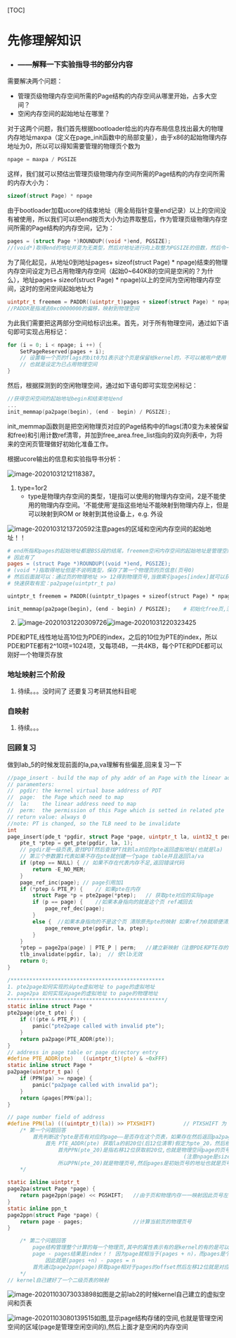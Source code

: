 [TOC]



# 先修理解知识

+   ### ——解释一下实验指导书的部分内容

需要解决两个问题：

-   管理页级物理内存空间所需的Page结构的内存空间从哪里开始，占多大空间？
-   空闲内存空间的起始地址在哪里？

对于这两个问题，我们首先根据bootloader给出的内存布局信息找出最大的物理内存地址maxpa（定义在page_init函数中的局部变量），由于x86的起始物理内存地址为0，所以可以得知需要管理的物理页个数为

```c
npage = maxpa / PGSIZE
```

这样，我们就可以预估出管理页级物理内存空间所需的Page结构的内存空间所需的内存大小为：

```c
sizeof(struct Page) * npage
```

由于bootloader加载ucore的结束地址（用全局指针变量end记录）以上的空间没有被使用，所以我们可以把end按页大小为边界取整后，作为管理页级物理内存空间所需的Page结构的内存空间，记为：

```c
pages = (struct Page *)ROUNDUP((void *)end, PGSIZE);
//(void*)取得end的地址并变为无类型，然后对地址进行向上取整为PGSIZE的倍数，然后令一个struct Page的指针指向这个地址
```

为了简化起见，从地址0到地址pages+ sizeof(struct Page) * npage)结束的物理内存空间设定为已占用物理内存空间（起始0~640KB的空间是空闲的？为什么），地址pages+ sizeof(struct Page) * npage)以上的空间为空闲物理内存空间，这时的空闲空间起始地址为

```c
uintptr_t freemem = PADDR((uintptr_t)pages + sizeof(struct Page) * npage);
//PADDR是指减去0xc0000000的偏移，映射到物理空间
```

为此我们需要把这两部分空间给标识出来。首先，对于所有物理空间，通过如下语句即可实现占用标记：

```c
for (i = 0; i < npage; i ++) {
	SetPageReserved(pages + i);		
    // 设置每一个页的flags的bit0为1表示这个页是保留给kernel的，不可以被用户使用
    // 也就是设定为已占用物理空间
}
```

然后，根据探测到的空闲物理空间，通过如下语句即可实现空闲标记：

```c
//获得空闲空间的起始地址begin和结束地址end
...
init_memmap(pa2page(begin), (end - begin) / PGSIZE);
```

init_memmap函数则是把空闲物理页对应的Page结构中的flags(清0变为未被保留和free)和引用计数ref清零，并加到free_area.free_list指向的双向列表中，为将来的空闲页管理做好初始化准备工作。



根据ucore输出的信息和实验指导书分析：

![image-20201031212118387](start_before.assets/image-20201031212118387.png)。

1.  type=1or2
    +   type是物理内存空间的类型，1是指可以使用的物理内存空间，2是不能使用的物理内存空间。'不能使用'是指这些地址不能映射到物理内存上，但是可以映射到ROM or 映射到其他设备上，e.g. 外设

![image-20201031213720592](start_before.assets/image-20201031213720592.png)注意pages的区域和空闲内存空间的起始地址！！

```makefile
# end所指和pages的起始地址都是BSS段的结尾，freemem空闲内存空间的起始地址是管理空闲空间区域的结尾，free页的范围是freemem→实际物理内存空间结束地址
# 因此有了
pages = (struct Page *)ROUNDUP((void *)end, PGSIZE);    
# (void *)指取得地址但是不说明类型，保存了第一个物理页的页信息(页号0)
# 然后后面就可以：通过页的物理地址 >> 12得到物理页号,当做索引pages[index]就可以获得这个页的信息
# 快速获取有宏：pa2page(uintptr_t pa)

uintptr_t freemem = PADDR((uintptr_t)pages + sizeof(struct Page) * npage);

init_memmap(pa2page(begin), (end - begin) / PGSIZE);	# 初始化free页,注意此end非彼end

```

2.  ![image-20201031220309726](start_before.assets/image-20201031220309726.png)![image-20201031220323425](start_before.assets/image-20201031220323425.png)

PDE和PTE,线性地址高10位为PDE的index，之后的10位为PTE的index，所以PDE和PTE都有2^10项=1024项，又每项4B，一共4KB，每个PTE和PDE都可以刚好一个物理页存放

### **地址映射三个阶段**

1.  待续。。。没时间了 还要复习考研其他科目呢

### **自映射**

1.  待续。。。

### **回顾复习**

做到lab_5的时候发现前面的la,pa,va理解有些偏差,回来复习一下

```c
//page_insert - build the map of phy addr of an Page with the linear addr la
// paramemters:
//  pgdir: the kernel virtual base address of PDT
//  page:  the Page which need to map
//  la:    the linear address need to map
//  perm:  the permission of this Page which is setted in related pte
// return value: always 0
//note: PT is changed, so the TLB need to be invalidate 
int
page_insert(pde_t *pgdir, struct Page *page, uintptr_t la, uint32_t perm) {
    pte_t *ptep = get_pte(pgdir, la, 1);	
    // pgdir是一级页表,查找PDT然后查找PT找到la对应的pte返回虚拟地址(也就是la)
    // 第三个参数置1代表如果不存在pte就创建一个page table并且返回la/va
    if (ptep == NULL) {	// 如果不存在代表内存不足,返回错误代码
        return -E_NO_MEM;
    }
    page_ref_inc(page);	// page引用加1
    if (*ptep & PTE_P) {	// 如果pte在内存
        struct Page *p = pte2page(*ptep);	// 获取pte对应的实际page
        if (p == page) {	//如果本身指向的就是这个页 ref减回去
            page_ref_dec(page);
        }
        else {	//如果本身指向的不是这个页 清除原先pte的映射 如果ref为0就顺便清除对应的物理page
            page_remove_pte(pgdir, la, ptep);
        }
    }
    *ptep = page2pa(page) | PTE_P | perm;	//建立新映射（注意PDE和PTE存的都是物理地址！！！！）
    tlb_invalidate(pgdir, la);	// 使tlb无效
    return 0;
}

/*************************************************
1. pte2page如何实现的从pte虚拟地址 to page的虚拟地址
2. page2pa 如何实现从page的虚拟地址 to page的物理地址
**************************************************/
static inline struct Page *
pte2page(pte_t pte) {
    if (!(pte & PTE_P)) {
        panic("pte2page called with invalid pte");
    }
    return pa2page(PTE_ADDR(pte));
}
// address in page table or page directory entry
#define PTE_ADDR(pte)   ((uintptr_t)(pte) & ~0xFFF)
static inline struct Page *
pa2page(uintptr_t pa) {
    if (PPN(pa) >= npage) {
        panic("pa2page called with invalid pa");
    }
    return &pages[PPN(pa)];
}

// page number field of address
#define PPN(la) (((uintptr_t)(la)) >> PTXSHIFT)			// PTXSHIFT 为 12
	/* 第一个问题回答	
		首先判断这个pte是否有对应的page——是否存在这个页表，如果存在然后返回pa2page(PTE_ADDR(pte))
			首先 PTE_ADDR(pte) 获取la的前20位(后12位清零)假定为pte_20，然后根据这个值调用pa2page(pte_20)
				首先PPN(pte_20)是指右移12位获取前20位,也就是物理空间page的页号,判断是否 >= npage
														(注意npage是size,等于的时候就代表超过了最大size-1的索引值)
				所以PPN(pte_20)就是物理页号,然后pages是初始页号的地址也就是页号0的地址,通过PPN(pte_20)作为索引值获取对应page的地址(注意page是物理内存空间的一个管理结构,看图容易理解),然后取地址&返回即可
	*/

static inline uintptr_t
page2pa(struct Page *page) {
    return page2ppn(page) << PGSHIFT;   //由于页和物理内存一一映射因此页号左移12位是页物理地址
}
static inline ppn_t
page2ppn(struct Page *page) {
    return page - pages;				//计算当前页的物理页号
}

	/* 第二个问题回答
		page结构管理整个计算的每一个物理页,其中的属性表示有的是kernel的有的是可以使用的(free)
		page - pages结果是index！！ 因为page就相当于(pages + n)，而pages是个指针,代表其后的第n个
			因此就是(pages +n) - pages = n
		首先通过page2ppn(page)获取page相对于pages的offset然后左移12位就是对应的物理页的起始地址了！！！！
	*/
// kernel自己建好了一个二级页表的映射
```

![image-20201103073033898](start_before.assets/image-20201103073033898.png)如图是之前lab2的时候kernel自己建立的虚拟空间和页表

![image-20201103080139515](start_before.assets/image-20201103080139515.png)如图,显示page结构存储的空间,也就是管理空闲空间的区域(page是管理空闲空间的),然后上面才是空闲的内存空间
